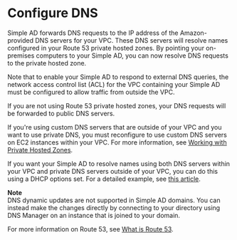 # Configure DNS<a name="simple_ad_dns"></a>

Simple AD forwards DNS requests to the IP address of the Amazon\-provided DNS servers for your VPC\. These DNS servers will resolve names configured in your Route 53 private hosted zones\. By pointing your on\-premises computers to your Simple AD, you can now resolve DNS requests to the private hosted zone\.

Note that to enable your Simple AD to respond to external DNS queries, the network access control list \(ACL\) for the VPC containing your Simple AD must be configured to allow traffic from outside the VPC\.

 If you are not using Route 53 private hosted zones, your DNS requests will be forwarded to public DNS servers\. 

If you're using custom DNS servers that are outside of your VPC and you want to use private DNS, you must reconfigure to use custom DNS servers on EC2 instances within your VPC\. For more information, see [Working with Private Hosted Zones](http://docs.aws.amazon.com/Route53/latest/DeveloperGuide/hosted-zones-private.html)\. 

If you want your Simple AD to resolve names using both DNS servers within your VPC and private DNS servers outside of your VPC, you can do this using a DHCP options set\. For a detailed example, see [this article](https://blogs.aws.amazon.com/security/post/Tx3SU68M25RX2PS/How-to-Set-Up-DNS-Resolution-Between-On-Premises-Networks-and-AWS-Using-AWS-Dire)\.

**Note**  
DNS dynamic updates are not supported in Simple AD domains\. You can instead make the changes directly by connecting to your directory using DNS Manager on an instance that is joined to your domain\.

For more information on Route 53, see [What is Route 53](http://docs.aws.amazon.com/Route53/latest/DeveloperGuide/Welcome.html)\.